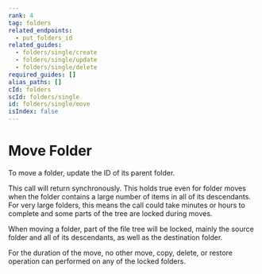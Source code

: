 ```yaml
---
rank: 4
tag: folders
related_endpoints:
  - put_folders_id
related_guides:
  - folders/single/create
  - folders/single/update
  - folders/single/delete
required_guides: []
alias_paths: []
cId: folders
scId: folders/single
id: folders/single/move
isIndex: false
---
```

# Move Folder

To move a folder, update the ID of its parent folder.

<Samples id="put_folders_id" variant="move">

</Samples>

<Message>

This call will return synchronously. This holds true even for folder moves when
the folder contains a large number of items in all of its descendants. For very
large folders, this means the call could take minutes or hours to complete and
some parts of the tree are locked during moves.

When moving a folder, part of the file tree will be locked, mainly
the source folder and all of its descendants, as well as the destination
folder.

For the duration of the move, no other move, copy, delete, or restore
operation can performed on any of the locked folders.

</Message>
